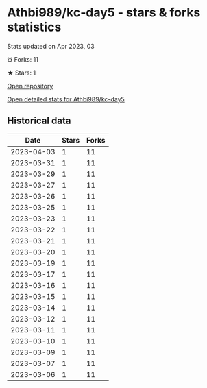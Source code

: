 # Athbi989/kc-day5 - stars & forks statistics

Stats updated on Apr 2023, 03

☋ Forks: 11

★ Stars: 1

[Open repository](https://github.com/Athbi989/kc-day5)

[Open detailed stats for Athbi989/kc-day5](https://reviewgithub.com/rep/Athbi989/kc-day5)

## Historical data
| Date | Stars | Forks |
|------|-------|-------|
| 2023-04-03 | 1 | 11 | 
| 2023-03-31 | 1 | 11 | 
| 2023-03-29 | 1 | 11 | 
| 2023-03-27 | 1 | 11 | 
| 2023-03-26 | 1 | 11 | 
| 2023-03-25 | 1 | 11 | 
| 2023-03-23 | 1 | 11 | 
| 2023-03-22 | 1 | 11 | 
| 2023-03-21 | 1 | 11 | 
| 2023-03-20 | 1 | 11 | 
| 2023-03-19 | 1 | 11 | 
| 2023-03-17 | 1 | 11 | 
| 2023-03-16 | 1 | 11 | 
| 2023-03-15 | 1 | 11 | 
| 2023-03-14 | 1 | 11 | 
| 2023-03-12 | 1 | 11 | 
| 2023-03-11 | 1 | 11 | 
| 2023-03-10 | 1 | 11 | 
| 2023-03-09 | 1 | 11 | 
| 2023-03-07 | 1 | 11 | 
| 2023-03-06 | 1 | 11 | 

